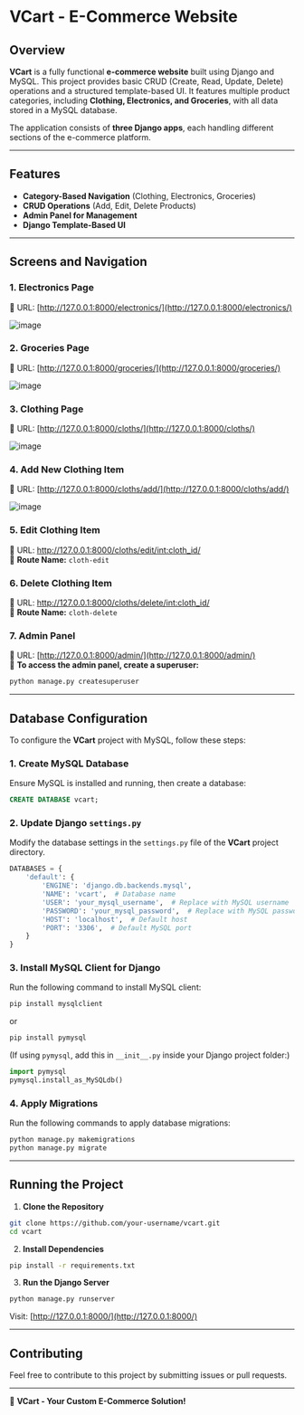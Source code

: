 # VCart - E-Commerce Website  

## Overview  
**VCart** is a fully functional **e-commerce website** built using Django and MySQL. This project provides basic CRUD (Create, Read, Update, Delete) operations and a structured template-based UI. It features multiple product categories, including **Clothing, Electronics, and Groceries**, with all data stored in a MySQL database.  

The application consists of **three Django apps**, each handling different sections of the e-commerce platform.  

---

## Features  
- **Category-Based Navigation** (Clothing, Electronics, Groceries)  
- **CRUD Operations** (Add, Edit, Delete Products)  
- **Admin Panel for Management**  
- **Django Template-Based UI**  

---

## Screens and Navigation  

### **1. Electronics Page**  
📍 URL: [http://127.0.0.1:8000/electronics/](http://127.0.0.1:8000/electronics/)  

![image](https://github.com/user-attachments/assets/6b792da1-e62f-494f-b570-ddcb0892ccd9)

### **2. Groceries Page**  
📍 URL: [http://127.0.0.1:8000/groceries/](http://127.0.0.1:8000/groceries/)  

![image](https://github.com/user-attachments/assets/b09d0085-fe8b-4377-a380-23238bb98616)

### **3. Clothing Page**  
📍 URL: [http://127.0.0.1:8000/cloths/](http://127.0.0.1:8000/cloths/)  

![image](https://github.com/user-attachments/assets/1178d464-dc2d-4552-b43a-8397c52a036f)

### **4. Add New Clothing Item**  
📍 URL: [http://127.0.0.1:8000/cloths/add/](http://127.0.0.1:8000/cloths/add/)  

![image](https://github.com/user-attachments/assets/af9a807f-1226-468f-a1a4-643ec10a39a5)

### **5. Edit Clothing Item**  
📍 URL: [http://127.0.0.1:8000/cloths/edit/<int:cloth_id>/](http://127.0.0.1:8000/cloths/edit/)  
📌 **Route Name:** `cloth-edit`  

### **6. Delete Clothing Item**  
📍 URL: [http://127.0.0.1:8000/cloths/delete/<int:cloth_id>/](http://127.0.0.1:8000/cloths/delete/)  
📌 **Route Name:** `cloth-delete`  

### **7. Admin Panel**  
📍 URL: [http://127.0.0.1:8000/admin/](http://127.0.0.1:8000/admin/)  
👤 **To access the admin panel, create a superuser:**  
```sh
python manage.py createsuperuser
```

---

## Database Configuration  

To configure the **VCart** project with MySQL, follow these steps:  

### **1. Create MySQL Database**  
Ensure MySQL is installed and running, then create a database:  
```sql
CREATE DATABASE vcart;
```

### **2. Update Django `settings.py`**  
Modify the database settings in the `settings.py` file of the **VCart** project directory.  

```python
DATABASES = {
    'default': {
        'ENGINE': 'django.db.backends.mysql',
        'NAME': 'vcart',  # Database name
        'USER': 'your_mysql_username',  # Replace with MySQL username
        'PASSWORD': 'your_mysql_password',  # Replace with MySQL password
        'HOST': 'localhost',  # Default host
        'PORT': '3306',  # Default MySQL port
    }
}
```

### **3. Install MySQL Client for Django**  
Run the following command to install MySQL client:  
```sh
pip install mysqlclient
```
or  
```sh
pip install pymysql
```
(If using `pymysql`, add this in `__init__.py` inside your Django project folder:)  
```python
import pymysql
pymysql.install_as_MySQLdb()
```

### **4. Apply Migrations**  
Run the following commands to apply database migrations:  
```sh
python manage.py makemigrations
python manage.py migrate
```

---

## Running the Project  

1. **Clone the Repository**  
```sh
git clone https://github.com/your-username/vcart.git
cd vcart
```

2. **Install Dependencies**  
```sh
pip install -r requirements.txt
```

3. **Run the Django Server**  
```sh
python manage.py runserver
```
Visit: [http://127.0.0.1:8000/](http://127.0.0.1:8000/)  

---

## Contributing  
Feel free to contribute to this project by submitting issues or pull requests.  

---
🚀 **VCart - Your Custom E-Commerce Solution!**
